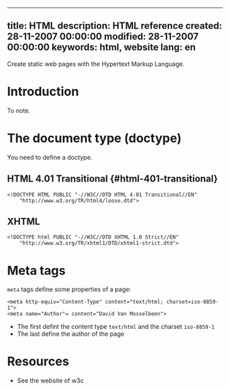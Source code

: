 -----
title: HTML
description: HTML reference 
created: 28-11-2007 00:00:00
modified: 28-11-2007 00:00:00
keywords: html, website
lang: en 
-----

Create static web pages with the Hypertext Markup Language.

# Introduction

To note.

# The document type (doctype)

You need to define a doctype.

## HTML 4.01 Transitional {#html-401-transitional}

```
<!DOCTYPE HTML PUBLIC "-//W3C//DTD HTML 4.01 Transitional//EN"
    "http://www.w3.org/TR/html4/loose.dtd">
```

## XHTML

```
<!DOCTYPE html PUBLIC "-//W3C//DTD XHTML 1.0 Strict//EN"
    "http://www.w3.org/TR/xhtml1/DTD/xhtml1-strict.dtd">
```


# Meta tags

`meta` tags define some properties of a page:

```
<meta http-equiv="Content-Type" content="text/html; charset=iso-8859-1">
<meta name="Author"= content="David Van Mosselbeen">
```

* The first defint the content type `text/html` and the charset `iso-8859-1`
* The last define the author of the page

# Resources

* See the website of w3c
